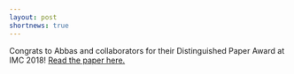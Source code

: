 ```yaml
---
layout: post
shortnews: true
---
```


Congrats to Abbas and collaborators for their Distinguished Paper Award at IMC 2018! [Read the paper here.](https://eprints.networks.imdea.org/1884/1/imc_ssl.pdf)
